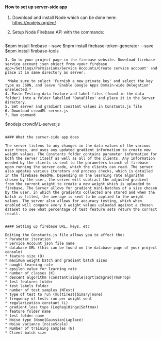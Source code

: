 #### How to set up server-side app

1. Download and install Node which can be done here: https://nodejs.org/en/
2. Setup Node Firebase API with the commands:

   ```
  $npm install firebase --save
  $npm install firebase-token-generator --save
  $npm install firebase-tools
  ```
3. Go to your project page in the firebase website. Download firebase service account json object from <your firebase app>/Settings/Permissions/Service Accounts/Create service account' and place it in same directory as server. 

   *Make sure to select 'Furnish a new private key' and select the key type as JSON, and leave 'Enable Google Apps Domain-wide Delegation' unselected.*
4. Paste Testing data feature and label files (found in the data folder) into a folder labelled 'DataFiles' and place it in the Server directory.   
5. Set server and gradient constant values in Constants.js file
6. Download crowdML-server.js 
7. Run command

  ```
  $nodejs crowdML-server.js
  ```

#### What the server-side app does

 The server listens to any changes in the data values of the various user trees, and uses any updated gradient information to create new weight values. The Constants folder contains parameter information for both the server itself as well as all of the clients. Any information needed by the clients is sent to the parameters branch of firebase upon running the server code, which the clients can read. The server also updates various iterators and process checks, which is detailed in the firebase ReadMe. Depending on the learning rate algorithm chosen by the user, the server will subtract the adjusted gradient from the current weight to create a new weight which is uploaded to firebase. The Server allows for gradient mini-batches of a size chosen by the user, in which the gradients collected are stored and when the batch is filled, the average is sent to be applied to the weight values. The server also allows for accuracy testing, which when enabled will compare every X weight values uploaded against a chosen dataset to see what percentage of test feature sets return the correct result.


#### Setting up firebase URL, keys, etc

Editing the Constants.js file allows you to affect the:
* Parameter iteration
* Service Account json file name
* database URL (this can be found on the database page of your project console)
* feature size (D)
* maximum weight batch and gradient batch sizes
* naught learning rate
* epsilon value for learning rate
* number of classes (K)
* descent algorithm (constant|simple|sqrt|adagrad|rmsProp)
* test features folder
* test labels folder
* number of test samples (NTest)
* type of test to run (multiTest|binary|none)
* frequency of tests run per weight sent
* regularization constant (L)
* gradient loss type (LogReg|Hinge|Softmax)
* feature folder name
* test folder name
* Noise type (None|Gaussian|Laplace)
* Noise variance (noiseScale)
* Number of training samples (N)
* Client batch size

